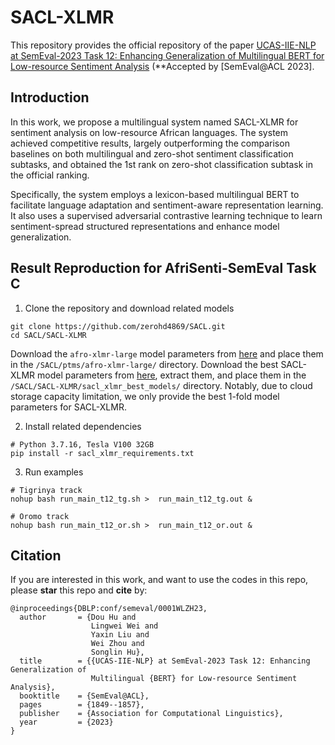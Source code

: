 # SACL-XLMR

This repository provides the official repository of the paper [UCAS-IIE-NLP at SemEval-2023 Task 12: Enhancing Generalization of
Multilingual BERT for Low-resource Sentiment Analysis](https://aclanthology.org/2023.semeval-1.255.pdf) (**Accepted by [SemEval@ACL 2023].


## Introduction
In this work, we propose a multilingual system named SACL-XLMR for sentiment analysis on low-resource African languages. The system achieved competitive results, largely outperforming the comparison baselines on both multilingual and zero-shot sentiment classification subtasks, and obtained
the 1st rank on zero-shot classification subtask in the official ranking.

Specifically, the system employs a lexicon-based multilingual BERT to facilitate language adaptation and sentiment-aware representation learning. It also uses a supervised adversarial contrastive learning technique to learn sentiment-spread structured representations and enhance model generalization. 

## Result Reproduction for AfriSenti-SemEval Task C 

1. Clone the repository and download related models
```
git clone https://github.com/zerohd4869/SACL.git
cd SACL/SACL-XLMR
```
Download the `afro-xlmr-large` model parameters from [here](https://huggingface.co/Davlan/afro-xlmr-large) and place them in the `/SACL/ptms/afro-xlmr-large/` directory. Download the best SACL-XLMR model parameters from [here](https://drive.google.com/file/d/17bBEuUfKiOgaIwafQz5eyBOzzLPRIjow/view?usp=sharing), extract them, and place them in the `/SACL/SACL-XLMR/sacl_xlmr_best_models/` directory.
Notably, due to cloud storage capacity limitation, we only provide the best 1-fold model parameters for SACL-XLMR.

2. Install related dependencies
``` 
# Python 3.7.16, Tesla V100 32GB
pip install -r sacl_xlmr_requirements.txt
```

3. Run examples
```
# Tigrinya track
nohup bash run_main_t12_tg.sh >  run_main_t12_tg.out &

# Oromo track
nohup bash run_main_t12_or.sh >  run_main_t12_or.out &
```


## Citation

If you are interested in this work, and want to use the codes in this repo, please **star** this repo and **cite** by:


```
@inproceedings{DBLP:conf/semeval/0001WLZH23,
  author       = {Dou Hu and
                  Lingwei Wei and
                  Yaxin Liu and
                  Wei Zhou and
                  Songlin Hu},
  title        = {{UCAS-IIE-NLP} at SemEval-2023 Task 12: Enhancing Generalization of
                  Multilingual {BERT} for Low-resource Sentiment Analysis},
  booktitle    = {SemEval@ACL},
  pages        = {1849--1857},
  publisher    = {Association for Computational Linguistics},
  year         = {2023}
}
```